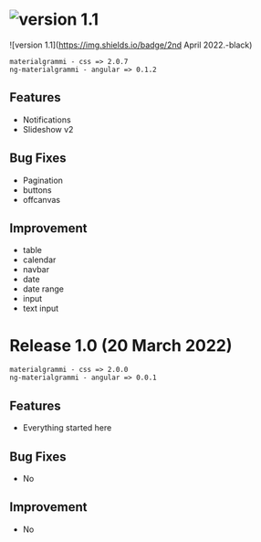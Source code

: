 # ![version 1.1](https://img.shields.io/badge/version-1.1-green)
![version 1.1](https://img.shields.io/badge/2nd April 2022.-black)


```
materialgrammi - css => 2.0.7
ng-materialgrammi - angular => 0.1.2
```
## Features
- Notifications
- Slideshow v2

## Bug Fixes
- Pagination
- buttons
- offcanvas

## Improvement
- table
- calendar
- navbar
- date
- date range
- input
- text input



# Release 1.0 (20 March 2022)
```
materialgrammi - css => 2.0.0
ng-materialgrammi - angular => 0.0.1
```
## Features
- Everything started here
## Bug Fixes
- No
## Improvement
- No